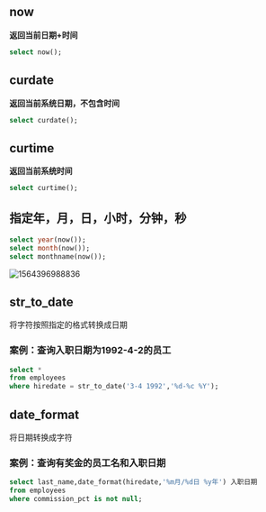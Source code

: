 ## now

**返回当前日期+时间**

```SQL
select now();
```

## curdate

**返回当前系统日期，不包含时间**

```SQL
select curdate();
```

## curtime

**返回当前系统时间**

```SQL
select curtime();
```

## 指定年，月，日，小时，分钟，秒

```sql
select year(now());
select month(now());
select monthname(now());

```

![1564396988836](C:\Users\OrienWsL\AppData\Roaming\Typora\typora-user-images\1564396988836.png)

## str_to_date

将字符按照指定的格式转换成日期

### 案例：查询入职日期为1992-4-2的员工

```SQL
select *
from employees
where hiredate = str_to_date('3-4 1992','%d-%c %Y');
```

## date_format

将日期转换成字符

### 案例：查询有奖金的员工名和入职日期

```SQL
select last_name,date_format(hiredate,'%m月/%d日 %y年') 入职日期
from employees
where commission_pct is not null;
```

